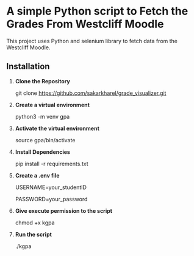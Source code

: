 # A simple Python script to Fetch the Grades From Westcliff Moodle 

This project uses Python and selenium library to fetch data from the Westcliff Moodle. 

## Installation 

1. **Clone the Repository**


    git clone https://github.com/sakarkharel/grade_visualizer.git

2. **Create a virtual environment**


    python3 -m venv gpa

3. **Activate the virtual environment** 


    source gpa/bin/activate 

4. **Install Dependencies** 


    pip install -r requirements.txt 

5. **Create a .env file** 


    USERNAME=your_studentID
    
    PASSWORD=your_password

6. **Give execute permission to the script** 


    chmod +x kgpa 

7. **Run the script** 


    ./kgpa 






